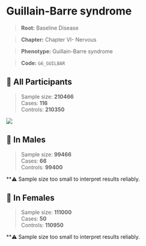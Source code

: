 # Guillain-Barre syndrome

> **Root:** Baseline Disease  

> **Chapter:** Chapter VI- Nervous  

> **Phenotype:** Guillain-Barre syndrome  

> **Code:** `G6_GUILBAR`

## 🧪 All Participants  
> Sample size: **210466**  
> Cases: **116**  
> Controls: **210350**
<img src="/Disease/Figures/ALL/Incidence/G6_GUILBAR.png"/>
<CsvTable src="/Disease_Data/ALL/Incidence/COX_G6_GUILBAR.csv" label="🔍 View full results" />

## 👨 In Males  
> Sample size: **99466**  
> Cases: **66**  
> Controls: **99400**

**⚠️ Sample size too small to interpret results reliably.


## 👩 In Females  
> Sample size: **111000**  
> Cases: **50**  
> Controls: **110950**

**⚠️ Sample size too small to interpret results reliably.

